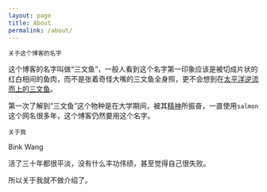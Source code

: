 ```yaml
---
layout: page
title: About
permalink: /about/
---
```

<!--
This is the base Jekyll theme. You can find out more info about customizing your Jekyll theme, as well as basic Jekyll usage documentation at [jekyllrb.com](http://jekyllrb.com/)

You can find the source code for the Jekyll new theme at: [github.com/jglovier/jekyll-new](https://github.com/jglovier/jekyll-new)

You can find the source code for Jekyll at [github.com/jekyll/jekyll](https://github.com/jekyll/jekyll)
-->

`关于这个博客的名字`

这个博客的名字叫做“三文鱼”，一般人看到这个名字第一印象应该是被切成片状的红白相间的鱼肉，而不是张着奇怪大嘴的三文鱼全身照，更不会想到在[太平洋逆流而上的三文鱼](http://zh.wikipedia.org/zh-tw/%E9%AE%AD%E9%AD%9A)。

第一次了解到“三文鱼”这个物种是在大学期间，被其[精神](http://zh.wikipedia.org/zh-tw/%E9%AE%AD%E9%AD%9A)所振奋，一直使用`salmon`这个网名很多年，这个博客仍然要用这个名字。

`关于我`

Bink Wang

活了三十年都很平淡，没有什么丰功伟绩，甚至觉得自己很失败。

所以关于我就不做介绍了。

<!--
blog: [hanmbink.github.io](http://hanmbink.github.io)

github: [https://github.com/hanmbink](https://github.com/hanmbink)
-->
